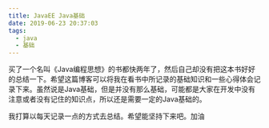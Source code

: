 ```yaml
---
title: JavaEE Java基础
date: 2019-06-23 20:37:03
tags:
  - java
  - 基础
---
```

<!--more-->
买了一个名叫《Java编程思想》的书都快两年了，然后自己却没有把这本书好好的总结一下。希望这篇博客可以将我在看书中所记录的基础知识和一些心得体会记录下来。虽然说是Java基础，但是并没有那么基础，可能都是大家在开发中没有注意或者没有记住的知识点，所以还是需要一定的Java基础的。



我打算以每天记录一点的方式去总结。希望能坚持下来吧。加油



